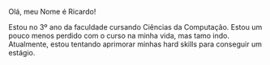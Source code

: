 Olá, meu Nome é Ricardo!

Estou no 3º ano da faculdade cursando Ciências da Computação. Estou um pouco menos perdido com o curso na minha vida, mas tamo indo. Atualmente, estou tentando aprimorar minhas hard skills para conseguir um estágio.

